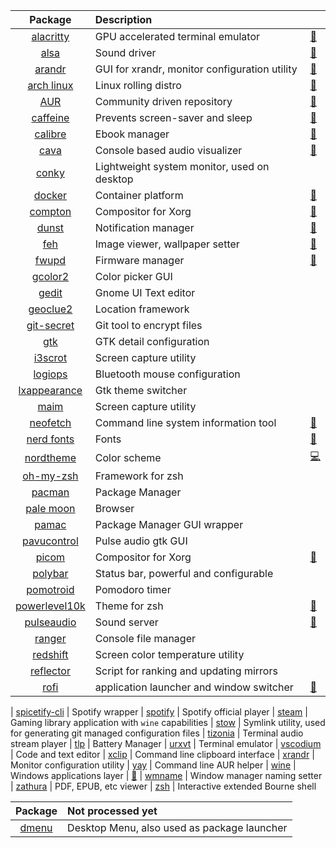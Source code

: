 | Package        | Description                                                                             |   |
| :------------: |:--------------------------------------------------------------------------------------- | - |
| [alacritty](https://github.com/alacritty/alacritty) | GPU accelerated terminal emulator | [:page_facing_up:](TERMINAL.md#alacritty)
| [alsa](https://wiki.archlinux.org/index.php/Advanced_Linux_Sound_Architecture) | Sound driver | [:page_facing_up:](AUDIO.md#alsa)
| [arandr](https://christian.amsuess.com/tools/arandr/) | GUI for xrandr, monitor configuration utility | [:page_facing_up:](EXTERNAL-MONITOR.md)
| [arch linux](https://www.archlinux.org/) | Linux rolling distro | [:page_facing_up:](ARCHLINUX.md)
| [AUR](https://aur.archlinux.org/) | Community driven repository | [:page_facing_up:](PACMAN.md#AUR)
| [caffeine](https://github.com/caffeine-ng/caffeine-ng) | Prevents screen-saver and sleep | [:page_facing_up:](PACKAGES.md#caffeine)
| [calibre](https://calibre-ebook.com/) | Ebook manager | [:page_facing_up:](PACKAGES.md#calibre)
| [cava](https://github.com/karlstav/cava) | Console based audio visualizer | [:page_facing_up:](AUDIO.md#cava)
| [conky](PACKAGES.md#conky) | Lightweight system monitor, used on desktop
| [docker](https://docs.docker.com/) | Container platform | [:page_facing_up:](WIP/PROGRAMMING.md#docker)
| [compton](https://github.com/chjj/compton/) | Compositor for Xorg | [:page_facing_up:](PACKAGES.md#compton)
| [dunst](https://dunst-project.org/) | Notification manager | [:page_facing_up:](PACKAGES.md#dunst)
| [feh](https://feh.finalrewind.org/) | Image viewer, wallpaper setter | [:page_facing_up:](PACKAGES.md#feh)
| [fwupd](https://wiki.archlinux.org/index.php/Fwupd) | Firmware manager                               | [:page_facing_up:](FIRMWARE.md) | 
| [gcolor2](COLOR-PALETTE.md#gcolor2) | Color picker GUI
| [gedit](PACKAGES.md#gedit) | Gnome UI Text editor
| [geoclue2](PACKAGES.md#redshift) | Location framework
| [git-secret](GIT-SECRET.md) | Git tool to encrypt files
| [gtk](GNOME.md#gtk) | GTK detail configuration
| [i3scrot](PACKAGES.md#i3scrot) | Screen capture utility
| [logiops](BLUETOOTH.md#logitech-bluetooth-mouse) | Bluetooth mouse configuration
| [lxappearance](GNOME.md#gtk) | Gtk theme switcher
| [maim](PACKAGES.md#maim) | Screen capture utility
| [neofetch](https://github.com/dylanaraps/neofetch)            | Command line system information tool          | [:page_facing_up:](PACKAGES.md#neofetch)
| [nerd fonts](https://github.com/ryanoasis/nerd-fonts)         | Fonts                                         | [:page_facing_up:](PACKAGES.md#iosevka)
| [nordtheme](https://www.nordtheme.com/)                       | Color scheme                                  | [:computer:](https://github.com/simao-ferreira/resources/blob/master/xresources-color-themes/nord)
| [oh-my-zsh](TERMINAL.md#oh-my-zsh) | Framework for zsh
| [pacman](PACMAN.md#pacman) | Package Manager 
| [pale moon](PACKAGES.md#palemoon) | Browser
| [pamac](PACMAN.md#pamac) | Package Manager GUI wrapper
| [pavucontrol](AUDIO.md#pavucontrol) | Pulse audio gtk GUI
| [picom](https://github.com/yshui/picom/blob/next/README_orig.md)   | Compositor for Xorg                      | [:page_facing_up:](PACKAGES.md#picom)
| [polybar](POLYBAR.md) | Status bar, powerful and configurable
| [pomotroid](PACKAGES.md#pomotroid) | Pomodoro timer
| [powerlevel10k](https://github.com/romkatv/powerlevel10k)  | Theme for zsh                                    | [:page_facing_up:](TERMINAL.md#powerlevel10k)
| [pulseaudio](https://wiki.archlinux.org/index.php/PulseAudio)       | Sound server                 | [:page_facing_up:](AUDIO.md#pulseaudio)
| [ranger](PACKAGES.md#ranger) | Console file manager
| [redshift](PACKAGES.md#redshift) | Screen color temperature utility
| [reflector](PACKAGES.md#reflector) | Script for ranking and updating mirrors
| [rofi](https://github.com/davatorium/rofi)| application launcher and window switcher | [:page_facing_up:](I3.md#Menu) 

| [spicetify-cli](AUDIO.md#spicetify) | Spotify wrapper
| [spotify](AUDIO.md#spotify) | Spotify official player
| [steam](GAMING.md) | Gaming library application with `wine` capabilities
| [stow](DOTFILES.md#stow) | Symlink utility, used for generating git managed configuration files
| [tizonia](AUDIO.md#tizonia) | Terminal audio stream player 
| [tlp](BATTERY.md#tlp) | Battery Manager
| [urxvt](TERMINAL.md#urxvt) | Terminal emulator
| [vscodium](WIP/PROGRAMMING.md#vscodium) | Code and text editor
| [xclip](PACKAGES.md#xclip) | Command line clipboard interface
| [xrandr](EXTERNAL-MONITOR.md) | Monitor configuration utility
| [yay](PACMAN.md#AUR) | Command line AUR helper
| [wine](https://www.winehq.org/)       | Windows applications layer                 | [:page_facing_up:](WINE.md)
| [wmname](PACKAGES.md#wmname) | Window manager naming setter
| [zathura](PACKAGES.md#zathura) | PDF, EPUB, etc viewer
| [zsh](TERMINAL.md#zsh) | Interactive extended Bourne shell

| Package        | Not processed yet                                                                       |
| :------------: |:--------------------------------------------------------------------------------------- |
| [dmenu](I3.md#Menu) | Desktop Menu, also used as package launcher
